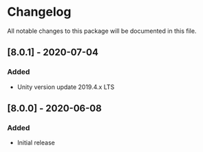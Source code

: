# Changelog
All notable changes to this package will be documented in this file.

## [8.0.1] - 2020-07-04
### Added 
- Unity version update 2019.4.x LTS

## [8.0.0] - 2020-06-08
### Added 
- Initial release